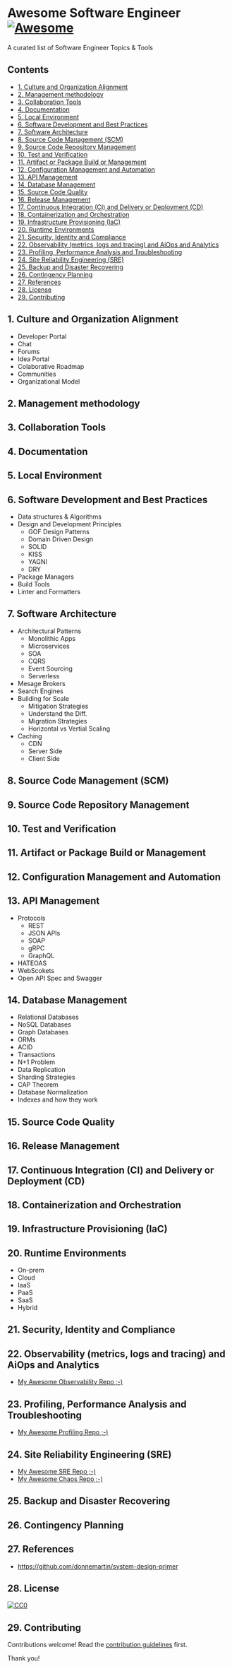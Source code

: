 # Awesome Software Engineer [![Awesome](https://awesome.re/badge.svg)](https://awesome.re)

A curated list of Software Engineer Topics & Tools

## Contents

- [1. Culture and Organization Alignment](#1-culture-and-organization-alignment)
- [2. Management methodology](#2-management-methodology)
- [3. Collaboration Tools](#3-collaboration-tools)
- [4. Documentation](#4-documentation)
- [5. Local Environment](#5-local-environment)
- [6. Software Development and Best Practices](#6-software-development-and-best-practices)
- [7. Software Architecture](#7-software-architecture)
- [8. Source Code Management (SCM)](#8-source-code-management-scm)
- [9. Source Code Repository Management](#9-source-code-repository-management)
- [10. Test and Verification](#10-test-and-verification)
- [11. Artifact or Package Build or Management](#11-artifact-or-package-build-or-management)
- [12. Configuration Management and Automation](#12-configuration-management-and-automation)
- [13. API Management](#13-api-management)
- [14. Database Management](#14-database-management)
- [15. Source Code Quality](#15-source-code-quality)
- [16. Release Management](#16-release-management)
- [17. Continuous Integration (CI) and Delivery or Deployment (CD)](#17-continuous-integration-ci-and-delivery-or-deployment-cd)
- [18. Containerization and Orchestration](#18-containerization-and-orchestration)
- [19. Infrastructure Provisioning (IaC)](#19-infrastructure-provisioning-iac)
- [20. Runtime Environments](#20-runtime-environments)
- [21. Security, Identity and Compliance](#21-security-identity-and-compliance)
- [22. Observability (metrics, logs and tracing) and AiOps and Analytics](#22-observability-metrics-logs-and-tracing-and-aiops-and-analytics)
- [23. Profiling, Performance Analysis and Troubleshooting](#23-profiling-performance-analysis-and-troubleshooting)
- [24. Site Reliability Engineering (SRE)](#24-site-reliability-engineering-sre)
- [25. Backup and Disaster Recovering](#25-backup-and-disaster-recovering)
- [26. Contingency Planning](#26-contingency-planning)
- [27. References](#27-references)
- [28. License](#28-license)
- [29. Contributing](#29-contributing)

## 1. Culture and Organization Alignment

- Developer Portal
- Chat
- Forums
- Idea Portal
- Colaborative Roadmap
- Communities
- Organizational Model

## 2. Management methodology
## 3. Collaboration Tools
## 4. Documentation
## 5. Local Environment
## 6. Software Development and Best Practices

- Data structures & Algorithms
- Design and Development Principles
  - GOF Design Patterns
  - Domain Driven Design
  - SOLID
  - KISS
  - YAGNI
  - DRY
- Package Managers
- Build Tools
- Linter and Formatters

## 7. Software Architecture

- Architectural Patterns
  - Monolithic Apps
  - Microservices
  - SOA
  - CQRS
  - Event Sourcing
  - Serverless
- Mesage Brokers
- Search Engines
- Building for Scale
  - Mitigation Strategies
  - Understand the Diff.
  - Migration Strategies
  - Horizontal vs Vertial Scaling
- Caching
  - CDN
  - Server Side
  - Client Side

## 8. Source Code Management (SCM)
## 9. Source Code Repository Management
## 10. Test and Verification
## 11. Artifact or Package Build or Management
## 12. Configuration Management and Automation
## 13. API Management

- Protocols
  - REST
  - JSON APIs
  - SOAP
  - gRPC
  - GraphQL
- HATEOAS
- WebScokets
- Open API Spec and Swagger

## 14. Database Management

- Relational Databases
- NoSQL Databases
- Graph Databases
- ORMs
- ACID
- Transactions
- N+1 Problem
- Data Replication
- Sharding Strategies
- CAP Theorem
- Database Normalization
- Indexes and how they work

## 15. Source Code Quality
## 16. Release Management
## 17. Continuous Integration (CI) and Delivery or Deployment (CD)
## 18. Containerization and Orchestration
## 19. Infrastructure Provisioning (IaC)
## 20. Runtime Environments

- On-prem
- Cloud
- IaaS
- PaaS
- SaaS
- Hybrid

## 21. Security, Identity and Compliance
## 22. Observability (metrics, logs and tracing) and AiOps and Analytics

- [My Awesome Observability Repo ;-)](https://github.com/adriannovegil/awesome-observability)

## 23. Profiling, Performance Analysis and Troubleshooting

- [My Awesome Profiling Repo ;-)](https://github.com/adriannovegil/awesome-profiling)

## 24. Site Reliability Engineering (SRE)

- [My Awesome SRE Repo ;-)](https://github.com/adriannovegil/awesome-sre)
- [My Awesome Chaos Repo ;-)](https://github.com/adriannovegil/awesome-chaos-engineering)

## 25. Backup and Disaster Recovering
## 26. Contingency Planning

## 27. References

- https://github.com/donnemartin/system-design-primer

## 28. License

[![CC0](https://mirrors.creativecommons.org/presskit/buttons/88x31/svg/cc-zero.svg)](https://creativecommons.org/publicdomain/zero/1.0)

## 29. Contributing

Contributions welcome! Read the [contribution guidelines](contributing.md) first.

Thank you!
